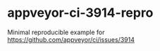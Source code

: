 # appveyor-ci-3914-repro
Minimal reproducible example for https://github.com/appveyor/ci/issues/3914
